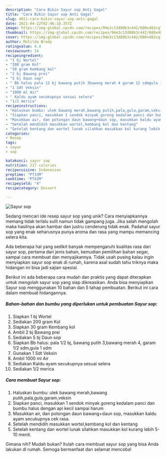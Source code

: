 ```yaml
---
description: "Cara Bikin Sayur sop Anti Gagal"
title: "Cara Bikin Sayur sop Anti Gagal"
slug: 4011-cara-bikin-sayur-sop-anti-gagal
date: 2021-04-22T02:46:18.357Z
image: https://img-global.cpcdn.com/recipes/94e2c13d80b3c442/680x482cq70/sayur-sop-foto-resep-utama.jpg
thumbnail: https://img-global.cpcdn.com/recipes/94e2c13d80b3c442/680x482cq70/sayur-sop-foto-resep-utama.jpg
cover: https://img-global.cpcdn.com/recipes/94e2c13d80b3c442/680x482cq70/sayur-sop-foto-resep-utama.jpg
author: Matilda Brady
ratingvalue: 4.4
reviewcount: 14
recipeingredient:
- "1 bj Wortel"
- "200 gram Kol"
- "30 gram Kembang kol"
- "2 bj Bawang prei"
- "5 bj Daun sop"
- " Bb halus pala 12 bj bawang putih 3bawang merah 4 garam 12 sdmgula 1 sdm"
- "1 Sdt Veksin"
- "1000 ml Air"
- " Kaldu ayam secukupnya sesuai selera"
- "1/2 merica"
recipeinstructions:
- "Haluskan bumbu: ulek bawang merah,bawang putih,pala,gula,garam,veksin"
- "Siapkan panci, masukkan 1 sendok minyak goreng kedalam panci dan bumbu halus dengan api kecil sampai harum"
- "Masukkan air, dan potongan daun bawang+daun sop, masukkan kaldu ayam secukupnya cek rasa."
- "Setelah mendidih masukkan wortel,kembang kol dan kentang"
- "Setelah kentang dan wortel lunak silahkan masukkan kol kurang lebih 5-10 menit."
categories:
- Resep
tags:
- sayur
- sop

katakunci: sayur sop 
nutrition: 217 calories
recipecuisine: Indonesian
preptime: "PT33M"
cooktime: "PT42M"
recipeyield: "4"
recipecategory: Dessert

---
```



![Sayur sop](https://img-global.cpcdn.com/recipes/94e2c13d80b3c442/680x482cq70/sayur-sop-foto-resep-utama.jpg)

Sedang mencari ide resep sayur sop yang unik? Cara menyiapkannya memang tidak terlalu sulit namun tidak gampang juga. Jika salah mengolah maka hasilnya akan hambar dan justru cenderung tidak enak. Padahal sayur sop yang enak seharusnya punya aroma dan rasa yang mampu memancing selera kita.

Ada beberapa hal yang sedikit banyak mempengaruhi kualitas rasa dari sayur sop, pertama dari jenis bahan, kemudian pemilihan bahan segar, sampai cara membuat dan menyajikannya. Tidak usah pusing kalau ingin menyiapkan sayur sop enak di rumah, karena asal sudah tahu triknya maka hidangan ini bisa jadi sajian spesial.




Berikut ini ada beberapa cara mudah dan praktis yang dapat diterapkan untuk mengolah sayur sop yang siap dikreasikan. Anda bisa menyiapkan Sayur sop menggunakan 10 bahan dan 5 tahap pembuatan. Berikut ini cara dalam membuat hidangannya.

<!--inarticleads1-->

##### Bahan-bahan dan bumbu yang diperlukan untuk pembuatan Sayur sop:

1. Siapkan 1 bj Wortel
1. Sediakan 200 gram Kol
1. Siapkan 30 gram Kembang kol
1. Ambil 2 bj Bawang prei
1. Sediakan 5 bj Daun sop
1. Siapkan  Bb halus: pala 1/2 bj, bawang putih 3,bawang merah 4, garam 1/2 sdm,gula 1 sdm
1. Gunakan 1 Sdt Veksin
1. Ambil 1000 ml Air
1. Sediakan  Kaldu ayam secukupnya sesuai selera
1. Sediakan 1/2 merica




<!--inarticleads2-->

##### Cara membuat Sayur sop:

1. Haluskan bumbu: ulek bawang merah,bawang putih,pala,gula,garam,veksin
1. Siapkan panci, masukkan 1 sendok minyak goreng kedalam panci dan bumbu halus dengan api kecil sampai harum
1. Masukkan air, dan potongan daun bawang+daun sop, masukkan kaldu ayam secukupnya cek rasa.
1. Setelah mendidih masukkan wortel,kembang kol dan kentang
1. Setelah kentang dan wortel lunak silahkan masukkan kol kurang lebih 5-10 menit.




Gimana nih? Mudah bukan? Itulah cara membuat sayur sop yang bisa Anda lakukan di rumah. Semoga bermanfaat dan selamat mencoba!
